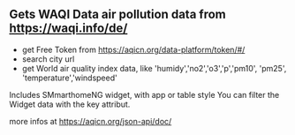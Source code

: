 ## Gets WAQI Data air pollution data from https://waqi.info/de/
  * get Free Token from https://aqicn.org/data-platform/token/#/
  * search city url
  * get World air quality index data, like 'humidy','no2','o3','p','pm10', 'pm25', 'temperature','windspeed'

Includes SMmarthomeNG widget, with app or table style
You can filter the Widget data with the key attribut.

more infos at https://aqicn.org/json-api/doc/
